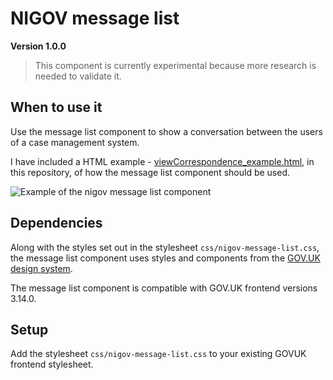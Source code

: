 # NIGOV message list
**Version 1.0.0** 

> This component is currently experimental because more research is needed to validate it.

## When to use it
Use the message list component to show a conversation between the users of a case management system.

I have included a HTML example - [viewCorrespondence_example.html](./viewCorrespondence_example.html), in this repository, of how the message list component should be used.

![Example of the nigov message list component](./readme-images/view-correspondence-example.png)


## Dependencies
Along with the styles set out in the stylesheet `css/nigov-message-list.css`, the message list component uses styles and components from the [GOV.UK design system](https://design-system.service.gov.uk/).

The message list component is compatible with GOV.UK frontend versions 3.14.0.


## Setup
Add the stylesheet `css/nigov-message-list.css` to your existing GOVUK frontend stylesheet.



